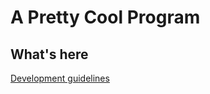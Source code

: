 # A Pretty Cool Program

## What's here

[Development guidelines](/development%20guidelines/README.md)